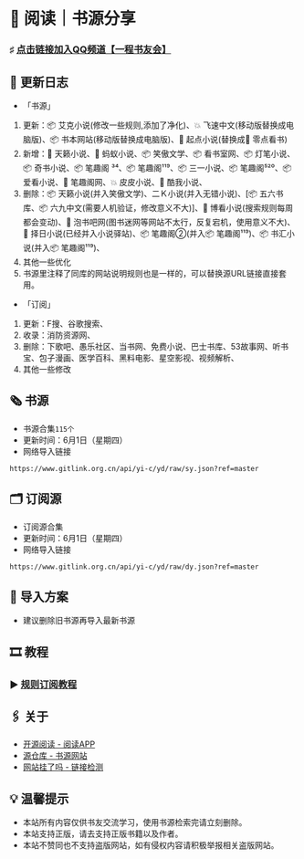 #  📖 阅读｜书源分享

### ♯ [点击链接加入QQ频道【一程书友会】](https://pd.qq.com/s/5g96aqkc3)

##  📢 更新日志

- 「书源」
1. 更新：📦 艾克小说(修改一些规则,添加了净化)、💥 飞速中文(移动版替换成电脑版)、📦 书本网站(移动版替换成电脑版)、🎉 起点小说(替换成🎉 零点看书)
2. 新增：🎉 天籁小说、🎉 蚂蚁小说、📦 笑傲文学、📦 看书室网、📦 灯笔小说、📦 奇书小说、📦 笔趣阁 ³⁴、📦 笔趣阁¹¹⁹、📦 三一小说、📦 笔趣阁⁵²⁰、📦 爱看小说、🎉 笔趣阁网、💥 皮皮小说、🌟 酷我小说、
3. 删除：📦 天籁小说(并入笑傲文学)、二Ｋ小说(并入无错小说)、[📦 五六书库、📦 六九中文(需要人机验证，修改意义不大)]、🎉 博看小说(搜索规则每周都会变动)、🎉 泡书吧网(图书迷网等网站不太行，反复宕机，使用意义不大)、🎉 择日小说(已经并入小说驿站)、📦 笔趣阁②(并入📦 笔趣阁¹¹⁹)、📦 书汇小说(并入📦 笔趣阁¹¹⁹)、
4. 其他一些优化
5. 书源里注释了同库的网站说明规则也是一样的，可以替换源URL链接直接套用。
- 「订阅」
1. 更新：F搜、谷歌搜索、
2. 收录：消防资源网、
3. 删除：下歌吧、愚乐社区、当书网、免费小说、巴士书库、53故事网、听书宝、包子漫画、医学百科、黑料电影、星空影视、视频解析、
4. 其他一些修改

##  🗞️ 书源

- 书源合集`115个`
- 更新时间：6月1日（星期四）
- 网络导入链接
```
https://www.gitlink.org.cn/api/yi-c/yd/raw/sy.json?ref=master
```

##  🗂️ 订阅源

- 订阅源合集
- 更新时间：6月1日（星期四）
- 网络导入链接
```
https://www.gitlink.org.cn/api/yi-c/yd/raw/dy.json?ref=master
```

##  💠 导入方案

- 建议删除旧书源再导入最新书源

##  🎞️ 教程

###  ▶️ [规则订阅教程](https://b23.tv/PQosCT0)

##  🖇️ 关于

- [开源阅读 - 阅读APP](https://www.coolapk.com/apk/io.legado.app.release)
- [源仓库 - 书源网站](http://www.yckceo.com/)
- [网站挂了吗 - 链接检测](https://gualemang.com/)

##  💡 温馨提示

- 本站所有内容仅供书友交流学习，使用书源检索完请立刻删除。
- 本站支持正版，请去支持正版书籍以及作者。
- 本站不赞同也不支持盗版网站，如有侵权内容请积极举报相关盗版网站。